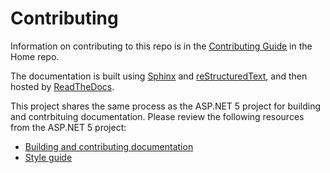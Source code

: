 Contributing
============

Information on contributing to this repo is in the [Contributing Guide](https://github.com/aspnet/Home/blob/dev/CONTRIBUTING.md) in the Home repo.

The documentation is built using [Sphinx](http://sphinx-doc.org) and [reStructuredText](http://sphinx-doc.org/rest.html), and then hosted by [ReadTheDocs](http://aspnet.readthedocs.org).

This project shares the same process as the ASP.NET 5 project for building and contrbituing documentation. Please review the following resources from the ASP.NET 5 project:

* [Building and contributing documentation](https://github.com/aspnet/Docs/blob/master/CONTRIBUTING.md)
* [Style guide](http://docs.asp.net/en/latest/contribute/style-guide.html)
